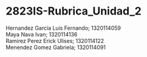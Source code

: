 # 2823IS-Rubrica_Unidad_2

Hernandez Garcia Luis Fernando; 1320114059 <br>
Maya Nava Ivan; 1320114136 <br>
Ramirez Perez Erick Ulises; 1320114122 <br>
Menendez Gomez Gabriela; 1320114091 <br>
